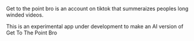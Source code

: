 Get to the point bro is an account on tiktok that summeraizes peoples long winded videos.

This is an experimental app under development to make an AI version of Get To The Point Bro


